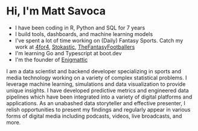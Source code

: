 # Hi, I'm Matt Savoca

* I have been coding in R, Python and SQL for 7 years
* I build tools, dashboards, and machine learning models
* I've spent a lot of time working on (Daily) Fantasy Sports. Catch my work at [4for4](https://www.4for4.com), [Stokastic](https://www.stokastic.com), [TheFantasyFootballers](https://www.thefantasyfootballers.com)
* I'm learning Go and Typescript at boot.dev
* I'm the founder of [Enigmattic](https://enigmattic.io)

I am a data scientist and backend developer specializing in sports and media technology working on a variety of complex statistical problems. I leverage machine learning, simulations and data visualization to provide unique insights. I have developed predictive metrics and engineered data pipelines which have been integrated into a variety of digital platforms and applications. As an unabashed data storyteller and effective presenter, I relish opportunities to present my findings and regularly appear in various forms of digital media including podcasts, videos, live broadcasts, and more.
